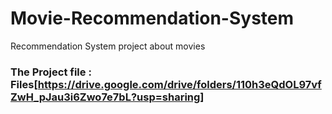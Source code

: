 # Movie-Recommendation-System
Recommendation System project about movies

### The Project file : Files[https://drive.google.com/drive/folders/110h3eQdOL97vfZwH_pJau3i6Zwo7e7bL?usp=sharing]
